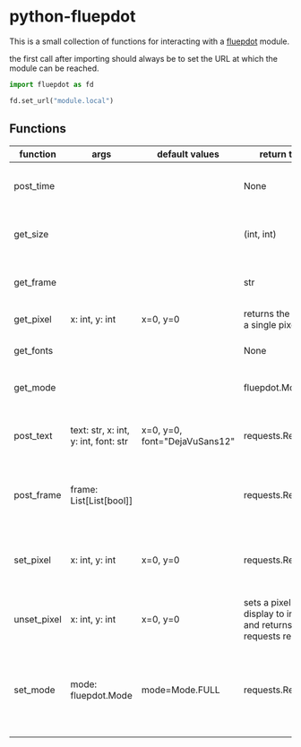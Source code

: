 # python-fluepdot

This is a small collection of functions for interacting with a
[fluepdot](https://fluepdot.readthedocs.io/en/latest/) module.

the first call after importing should always be to set the URL at
which the module can be reached.

```python
import fluepdot as fd

fd.set_url("module.local")
```

## Functions


function | args | default values | return type | description
---|---|---|---|---
post_time ||| None | indefinitly sets the module to display the current time.
get_size ||| (int, int) | returns the size of the connected display
get_frame ||| str | returns the current frame stored by the module
get_pixel | x: int, y: int | x=0, y=0 | returns the state of a single pixel
get_fonts ||| None | prints a list of fonts installed on the module
get_mode ||| fluepdot.Mode | returns the mode the module is in
post_text | text: str, x: int, y: int, font: str | x=0, y=0, font="DejaVuSans12" | requests.Response | posts a text to the module and returns the requests response
post_frame | frame: List[List[bool]] || requests.Response | posts a frame to the module and returns the requests response
set_pixel | x: int, y: int | x=0, y=0 | requests.Response | sets a pixel on the display to active and returns the requests response
unset_pixel | x: int, y: int | x=0, y=0 | sets a pixel on thes display to inactive and returns the requests response
set_mode | mode: fluepdot.Mode | mode=Mode.FULL | requests.Response | sets the module to FULL or DIFFERENTIAL update mode and returns the requests response